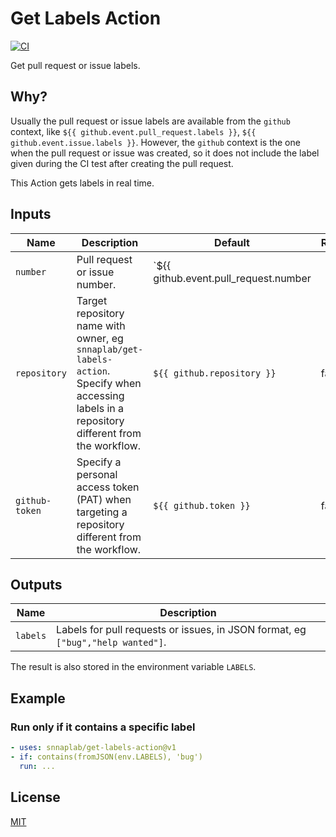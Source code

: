 # Get Labels Action

[![CI](https://github.com/snnaplab/get-labels-action//actions/workflows/ci.yml/badge.svg)](https://github.com/snnaplab/get-labels-action//actions/workflows/ci.yml)

Get pull request or issue labels.

## Why?

Usually the pull request or issue labels are available from the `github` context, like `${{ github.event.pull_request.labels }}`, `${{ github.event.issue.labels }}`.
However, the `github` context is the one when the pull request or issue was created, so it does not include the label given during the CI test after creating the pull request.

This Action gets labels in real time.

## Inputs

| Name           | Description                                                                                                                                   | Default | Required |
|----------------|-----------------------------------------------------------------------------------------------------------------------------------------------| --- |-------|
| `number`       | Pull request or issue number. | `${{ github.event.pull_request.number || github.event.issue.number }}` | false |
| `repository`   | Target repository name with owner, eg `snnaplab/get-labels-action`. Specify when accessing labels in a repository different from the workflow. | `${{ github.repository }}` | false |
| `github-token` | Specify a personal access token (PAT) when targeting a repository different from the workflow.                                                | `${{ github.token }}` | false |

## Outputs

| Name | Description                                                                     |
| --- |---------------------------------------------------------------------------------|
| `labels` | Labels for pull requests or issues, in JSON format, eg `["bug","help wanted"]`. |

The result is also stored in the environment variable `LABELS`.

## Example

### Run only if it contains a specific label

```yaml
- uses: snnaplab/get-labels-action@v1
- if: contains(fromJSON(env.LABELS), 'bug')
  run: ...
```

## License

[MIT](LICENSE)
